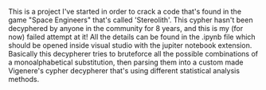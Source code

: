 This is a project I've started in order to crack a code that's found in the game "Space Engineers" that's called 'Stereolith'.
This cypher hasn't been decyphered by anyone in the community for 8 years, and this is my (for now) failed attempt at it!
All the details can be found in the .ipynb file which should be opened inside visual studio with the jupiter notebook extension.
Basically this decypherer tries to bruteforce all the possible combinations of a monoalphabetical substitution,
then parsing them into a custom made Vigenere's cypher decypherer that's using different statistical analysis methods.
